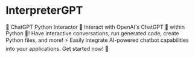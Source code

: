 # InterpreterGPT
 🤖 ChatGPT Python Interactor 🐍  Interact with OpenAI's ChatGPT 🚀 within Python 🐍! Have interactive conversations, run generated code, create Python files, and more! ⚡️ Easily integrate AI-powered chatbot capabilities into your applications. Get started now! 🎉

